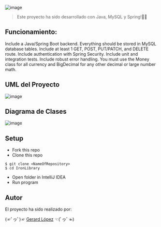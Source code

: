 ![image](https://user-images.githubusercontent.com/72072309/205083754-e000dd47-8302-4cf8-9791-33826d9d9bf9.png)

> Este proyecto ha sido desarrollado con Java, MySQL y Spring!🐱‍💻


## Funcionamiento:

Include a Java/Spring Boot backend.
Everything should be stored in MySQL database tables.
Include at least 1 GET, POST, PUT/PATCH, and DELETE route.
Include authentication with Spring Security.
Include unit and integration tests.
Include robust error handling.
You must use the Money class for all currency and BigDecimal for any other decimal or large number math.

## UML del Proyecto

![image](https://user-images.githubusercontent.com/72072309/205115044-f51ff48d-1867-48c5-9e4a-a2e052cf4b16.png)


## Diagrama de Clases

![image](https://user-images.githubusercontent.com/72072309/205109567-6210b608-4407-4bc4-9bfe-1e894a61bb04.png)

## Setup

- Fork this repo
- Clone this repo

```shell
$ git clone <NameOfRepository>
$ cd IronLibrary
```

- Open folder in IntelliJ IDEA
- Run program

## Autor
El proyecto ha sido realizado por:

(☞ﾟヮﾟ)☞   [Gerard López](https://github.com/GerardLopezGarcia)   ☜(ﾟヮﾟ☜)

